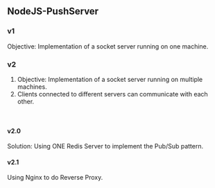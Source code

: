 ## NodeJS-PushServer

### v1

Objective: Implementation of a socket server running on one machine.

### v2

1. Objective: Implementation of a socket server running on multiple machines. <br>
2. Clients connected to different servers can communicate with each other. <br>

<br>

#### v2.0
Solution: Using ONE Redis Server to implement the Pub/Sub pattern.

#### v2.1 

Using Nginx to do Reverse Proxy.
